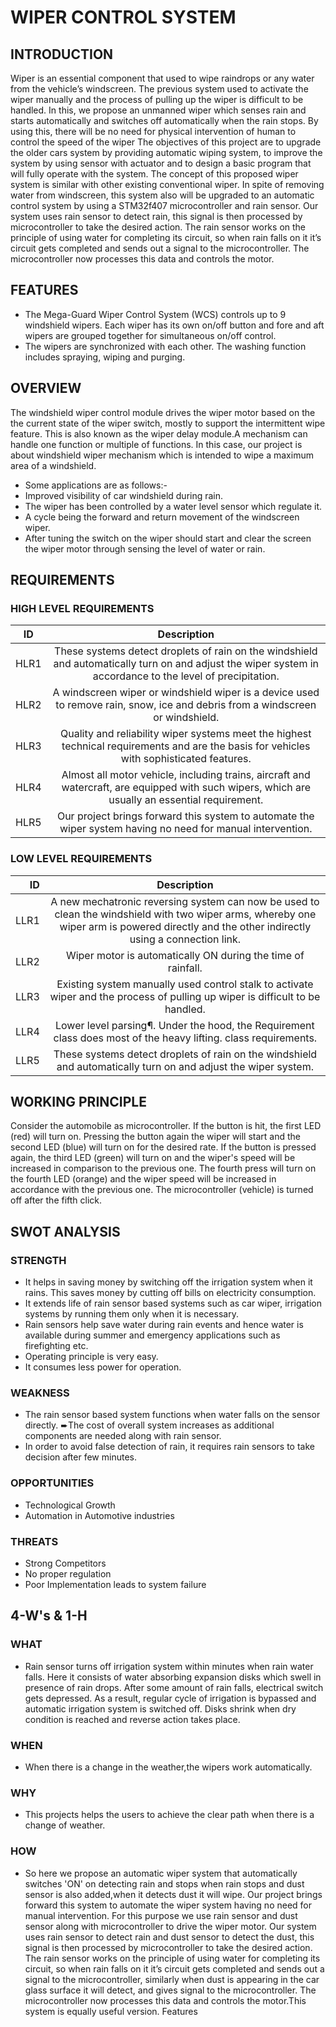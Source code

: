 # WIPER CONTROL SYSTEM #

## INTRODUCTION ##

Wiper is an essential component that used to wipe raindrops or any water from the vehicle’s windscreen. The previous system
used to activate the wiper manually and the process of pulling up the wiper is difficult to be handled. In this, we propose an unmanned wiper which senses rain and starts automatically and switches off automatically when the rain
stops. By using this, there will be no need for physical intervention of human to control the speed of the wiper The objectives of this project are to upgrade the older cars system by providing automatic
wiping system, to improve the system by using sensor with actuator and to design a basic program that will fully operate with
the system. The concept of this proposed wiper system is similar with other existing conventional wiper. In spite of removing
water from windscreen, this system also will be upgraded to an automatic control system by using a STM32f407 microcontroller and rain sensor. Our system uses rain sensor to detect rain, this signal is then processed by microcontroller to take the desired action. The rain sensor works on the principle of using water for completing its circuit, so when rain falls on it it’s circuit gets completed and sends out a signal to the microcontroller. The microcontroller now processes this data and controls the motor.

## FEATURES ##

* The Mega-Guard Wiper Control System (WCS) controls up to 9 windshield wipers. Each wiper has its own on/off  button and fore and aft wipers are grouped together for simultaneous on/off control.
* The wipers are synchronized with each other. The washing function includes spraying, wiping and purging. 

## OVERVIEW ##

The windshield wiper control module drives the wiper motor based on the the current state of the wiper switch, mostly to support the intermittent wipe feature. This is also  known  as the wiper delay module.A mechanism can handle one function or multiple of functions. In this case, our project is about windshield wiper mechanism which is intended to wipe a  maximum area of a windshield. 
- Some applications are as follows:-
- Improved visibility of car windshield during rain.
- The wiper has been controlled by a water level sensor which regulate it.
- A cycle being the forward and return movement of the windscreen wiper.
- After tuning the switch on the wiper should start and clear the screen the wiper motor through sensing the level of water or rain.

## REQUIREMENTS ##

### HIGH LEVEL REQUIREMENTS ###

|  ID	  |   Description |
|-------------|:----------------------:|
| HLR1   |    These systems detect droplets of rain on the windshield and automatically turn on and adjust the wiper system in accordance to the level of precipitation. |
| HLR2	  |    A windscreen wiper or windshield wiper is a device used to remove rain, snow, ice and debris from a windscreen or windshield. |
| HLR3   |	   Quality and reliability  wiper systems meet the highest technical requirements and are the basis for vehicles with sophisticated features. |
| HLR4   |    Almost all motor vehicle, including trains, aircraft and watercraft, are equipped with such wipers, which are usually an essential requirement. |
| HLR5   |    Our project brings forward this system to automate the wiper system having no need for manual intervention. |

### LOW LEVEL REQUIREMENTS ###

| ID	   |  Description |
|-----------:|:------------------------:|
| LLR1	 | A new mechatronic reversing system can now be used to clean the windshield with two wiper arms, whereby one wiper arm is powered directly and the other indirectly using a connection link. |
| LLR2	 | Wiper motor is automatically ON during the time of rainfall. |
| LLR3	 | Existing system manually used control stalk to activate wiper and the process of pulling up wiper is difficult to be handled. |
| LLR4	 | Lower level parsing¶. Under the hood, the Requirement class does most of the heavy lifting. class requirements. |
| LLR5	 | These systems detect droplets of rain on the windshield and automatically turn on and adjust the wiper system. |


## WORKING PRINCIPLE ##

Consider the automobile as microcontroller. If the button is hit, the first LED (red) will turn on. Pressing the button again the wiper will start and the second LED (blue) will turn on for the desired rate. If the button is pressed again, the third LED (green) will turn on and the wiper's speed will be increased in comparison to the previous one. The fourth press will turn on the fourth LED (orange) and the wiper speed will be increased in accordance with the previous one. The microcontroller (vehicle) is turned off after the fifth click.

## SWOT ANALYSIS ##

### STRENGTH ###
* It helps in saving money by switching off the irrigation system when it rains. This saves money by cutting off bills on electricity consumption.
* It extends life of rain sensor based systems such as car wiper, irrigation systems by running them only when it is necessary.
* Rain sensors help save water during rain events and hence water is available during summer and emergency applications such as firefighting etc.
* Operating principle is very easy.
* It consumes less power for operation.

### WEAKNESS ###
* The rain sensor based system functions when water falls on the sensor directly. ➨The cost of overall system increases as additional components are needed along with rain sensor. 
* In order to avoid false detection of rain, it requires rain sensors to take decision after few minutes.

### OPPORTUNITIES ###
* Technological Growth
* Automation in Automotive industries

### THREATS ###
* Strong Competitors
* No proper regulation
* Poor Implementation leads to system failure

 
## 4-W's & 1-H ##

### WHAT ###
* Rain sensor turns off irrigation system within minutes when rain water falls. Here it consists of water absorbing expansion disks which swell in presence of rain drops. After some amount of rain falls, electrical switch gets depressed. As a result, regular cycle of irrigation is bypassed and automatic irrigation system is switched off. Disks shrink when dry condition is reached and reverse action takes place.

### WHEN ###
* When there is a change in the weather,the wipers work automatically.

### WHY ###
* This projects helps the users to achieve the clear path when there is a change of weather.

### HOW ###
* So here we propose an automatic wiper system that automatically switches 'ON' on detecting rain and stops when rain stops and dust sensor is also added,when it detects dust it will wipe. Our project brings forward this system to automate the wiper system having no need for manual intervention. For this purpose we use rain sensor and dust sensor along with microcontroller to drive the wiper motor. Our system uses rain sensor to detect rain and dust sensor to detect the dust, this signal is then processed by microcontroller to take the desired action. The rain sensor works on the principle of using water for completing its circuit, so when rain falls on it it’s circuit gets completed and sends out a signal to the microcontroller, similarly when dust is appearing in the car glass surface it will detect, and gives signal to the microcontroller. The microcontroller now processes this data and controls the motor.This system is equally useful version. Features
